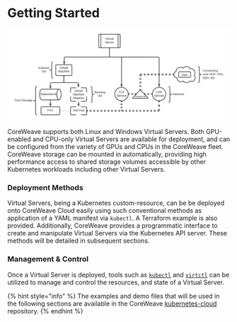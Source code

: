 # Getting Started

![](<../../.gitbook/assets/virtualserver-6- (1).png>)

CoreWeave supports both Linux and Windows Virtual Servers. Both GPU-enabled and CPU-only Virtual Servers are available for deployment, and can be configured from the variety of GPUs and CPUs in the CoreWeave fleet. CoreWeave storage can be mounted in automatically, providing high performance access to shared storage volumes accessible by other Kubernetes workloads including other Virtual Servers.

### Deployment Methods

Virtual Servers, being a Kubernetes custom-resource, can be be deployed onto CoreWeave Cloud easily using such conventional methods as application of a YAML manifest via `kubectl`. A Terraform example is also provided. Additionally, CoreWeave provides a programmatic interface to create and manipulate Virtual Servers via the Kubernetes API server. These methods will be detailed in subsequent sections.

### Management & Control

Once a Virtual Server is deployed, tools such as [`kubectl`](https://kubernetes.io/docs/tasks/tools/#kubectl) and [`virtctl`](https://kubevirt.io/quickstart\_minikube/#virtctl) can be utilized to manage and control the resources, and state of a Virtual Server.

{% hint style="info" %}
The examples and demo files that will be used in the following sections are available in the CoreWeave [kubernetes-cloud](https://github.com/coreweave/kubernetes-cloud/tree/master/virtual-server/examples) repository.
{% endhint %}
